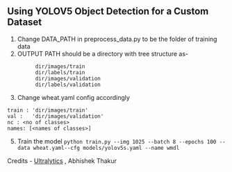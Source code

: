 ## Using YOLOV5 Object Detection for a Custom Dataset

1. Change DATA_PATH in preprocess_data.py to be the folder of training data
2. OUTPUT PATH  should be a directory with tree structure as- 
```
         dir/images/train
         dir/labels/train
         dir/images/validation
         dir/labels/validation
```
3. Change wheat.yaml config accordingly

```
train : 'dir/images/train'
val :   'dir/images/validation'
nc : <no of classes>
names: [<names of classes>]
```
5. Train the model
       `python train.py --img 1025 --batch 8 --epochs 100 --data wheat.yaml--cfg models/yolov5s.yaml --name wmdl`
       
Credits - [Ultralytics](https://github.com/ultralytics/yolov5) , Abhishek Thakur
